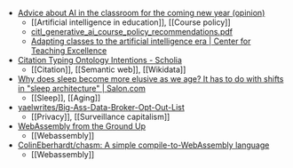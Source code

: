 - [Advice about AI in the classroom for the coming new year (opinion)](https://www.insidehighered.com/opinion/career-advice/2023/12/01/advice-about-ai-classroom-coming-new-year-opinion)
	- [[Artificial intelligence in education]], [[Course policy]]
	- [citl_generative_ai_course_policy_recommendations.pdf](https://www.usf.edu/citl/documents/citl_generative_ai_course_policy_recommendations.pdf)
	- [Adapting classes to the artificial intelligence era | Center for Teaching Excellence](https://cte.ku.edu/adapting-classes-artificial-intelligence-era)
- [Citation Typing Ontology Intentions - Scholia](https://scholia.toolforge.org/cito/#article-counts)
	- [[Citation]], [[Semantic web]], [[Wikidata]]
- [Why does sleep become more elusive as we age? It has to do with shifts in "sleep architecture" | Salon.com](https://www.salon.com/2023/12/02/why-does-sleep-become-more-elusive-as-we-age-it-has-to-do-with-shifts-in-sleep-architecture/)
	- [[Sleep]], [[Aging]]
- [yaelwrites/Big-Ass-Data-Broker-Opt-Out-List](https://github.com/yaelwrites/Big-Ass-Data-Broker-Opt-Out-List)
	- [[Privacy]], [[Surveillance capitalism]]
- [WebAssembly from the Ground Up](https://wasmgroundup.com/)
	- [[Webassembly]]
- [ColinEberhardt/chasm: A simple compile-to-WebAssembly language](https://github.com/ColinEberhardt/chasm)
	- [[Webassembly]]